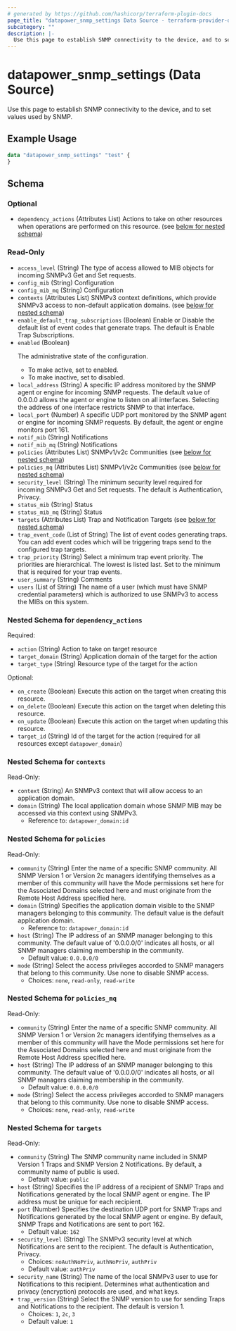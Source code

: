 ```yaml
---
# generated by https://github.com/hashicorp/terraform-plugin-docs
page_title: "datapower_snmp_settings Data Source - terraform-provider-datapower"
subcategory: ""
description: |-
  Use this page to establish SNMP connectivity to the device, and to set values used by SNMP.
---
```


# datapower_snmp_settings (Data Source)

Use this page to establish SNMP connectivity to the device, and to set values used by SNMP.

## Example Usage

```terraform
data "datapower_snmp_settings" "test" {
}
```

<!-- schema generated by tfplugindocs -->
## Schema

### Optional

- `dependency_actions` (Attributes List) Actions to take on other resources when operations are performed on this resource. (see [below for nested schema](#nestedatt--dependency_actions))

### Read-Only

- `access_level` (String) The type of access allowed to MIB objects for incoming SNMPv3 Get and Set requests.
- `config_mib` (String) Configuration
- `config_mib_mq` (String) Configuration
- `contexts` (Attributes List) SNMPv3 context definitions, which provide SNMPv3 access to non-default application domains. (see [below for nested schema](#nestedatt--contexts))
- `enable_default_trap_subscriptions` (Boolean) Enable or Disable the default list of event codes that generate traps. The default is Enable Trap Subscriptions.
- `enabled` (Boolean) <p>The administrative state of the configuration.</p><ul><li>To make active, set to enabled.</li><li>To make inactive, set to disabled.</li></ul>
- `local_address` (String) A specific IP address monitored by the SNMP agent or engine for incoming SNMP requests. The default value of 0.0.0.0 allows the agent or engine to listen on all interfaces. Selecting the address of one interface restricts SNMP to that interface.
- `local_port` (Number) A specific UDP port monitored by the SNMP agent or engine for incoming SNMP requests. By default, the agent or engine monitors port 161.
- `notif_mib` (String) Notifications
- `notif_mib_mq` (String) Notifications
- `policies` (Attributes List) SNMPv1/v2c Communities (see [below for nested schema](#nestedatt--policies))
- `policies_mq` (Attributes List) SNMPv1/v2c Communities (see [below for nested schema](#nestedatt--policies_mq))
- `security_level` (String) The minimum security level required for incoming SNMPv3 Get and Set requests. The default is Authentication, Privacy.
- `status_mib` (String) Status
- `status_mib_mq` (String) Status
- `targets` (Attributes List) Trap and Notification Targets (see [below for nested schema](#nestedatt--targets))
- `trap_event_code` (List of String) The list of event codes generating traps. You can add event codes which will be triggering traps send to the configured trap targets.
- `trap_priority` (String) Select a minimum trap event priority. The priorities are hierarchical. The lowest is listed last. Set to the minimum that is required for your trap events.
- `user_summary` (String) Comments
- `users` (List of String) The name of a user (which must have SNMP credential parameters) which is authorized to use SNMPv3 to access the MIBs on this system.

<a id="nestedatt--dependency_actions"></a>
### Nested Schema for `dependency_actions`

Required:

- `action` (String) Action to take on target resource
- `target_domain` (String) Application domain of the target for the action
- `target_type` (String) Resource type of the target for the action

Optional:

- `on_create` (Boolean) Execute this action on the target when creating this resource.
- `on_delete` (Boolean) Execute this action on the target when deleting this resource.
- `on_update` (Boolean) Execute this action on the target when updating this resource.
- `target_id` (String) Id of the target for the action (required for all resources except `datapower_domain`)


<a id="nestedatt--contexts"></a>
### Nested Schema for `contexts`

Read-Only:

- `context` (String) An SNMPv3 context that will allow access to an application domain.
- `domain` (String) The local application domain whose SNMP MIB may be accessed via this context using SNMPv3.
  - Reference to: `datapower_domain:id`


<a id="nestedatt--policies"></a>
### Nested Schema for `policies`

Read-Only:

- `community` (String) Enter the name of a specific SNMP community. All SNMP Version 1 or Version 2c managers identifying themselves as a member of this community will have the Mode permissions set here for the Associated Domains selected here and must originate from the Remote Host Address specified here.
- `domain` (String) Specifies the application domain visible to the SNMP managers belonging to this community. The default value is the default application domain.
  - Reference to: `datapower_domain:id`
- `host` (String) The IP address of an SNMP manager belonging to this community. The default value of '0.0.0.0/0' indicates all hosts, or all SNMP managers claiming membership in the community.
  - Default value: `0.0.0.0/0`
- `mode` (String) Select the access privileges accorded to SNMP managers that belong to this community. Use none to disable SNMP access.
  - Choices: `none`, `read-only`, `read-write`


<a id="nestedatt--policies_mq"></a>
### Nested Schema for `policies_mq`

Read-Only:

- `community` (String) Enter the name of a specific SNMP community. All SNMP Version 1 or Version 2c managers identifying themselves as a member of this community will have the Mode permissions set here for the Associated Domains selected here and must originate from the Remote Host Address specified here.
- `host` (String) The IP address of an SNMP manager belonging to this community. The default value of '0.0.0.0/0' indicates all hosts, or all SNMP managers claiming membership in the community.
  - Default value: `0.0.0.0/0`
- `mode` (String) Select the access privileges accorded to SNMP managers that belong to this community. Use none to disable SNMP access.
  - Choices: `none`, `read-only`, `read-write`


<a id="nestedatt--targets"></a>
### Nested Schema for `targets`

Read-Only:

- `community` (String) The SNMP community name included in SNMP Version 1 Traps and SNMP Version 2 Notifications. By default, a community name of public is used.
  - Default value: `public`
- `host` (String) Specifies the IP address of a recipient of SNMP Traps and Notifications generated by the local SNMP agent or engine. The IP address must be unique for each recipient.
- `port` (Number) Specifies the destination UDP port for SNMP Traps and Notifications generated by the local SNMP agent or engine. By default, SNMP Traps and Notifications are sent to port 162.
  - Default value: `162`
- `security_level` (String) The SNMPv3 security level at which Notifications are sent to the recipient. The default is Authentication, Privacy.
  - Choices: `noAuthNoPriv`, `authNoPriv`, `authPriv`
  - Default value: `authPriv`
- `security_name` (String) The name of the local SNMPv3 user to use for Notifications to this recipient. Determines what authentication and privacy (encryption) protocols are used, and what keys.
- `trap_version` (String) Select the SNMP version to use for sending Traps and Notifications to the recipient. The default is version 1.
  - Choices: `1`, `2c`, `3`
  - Default value: `1`
